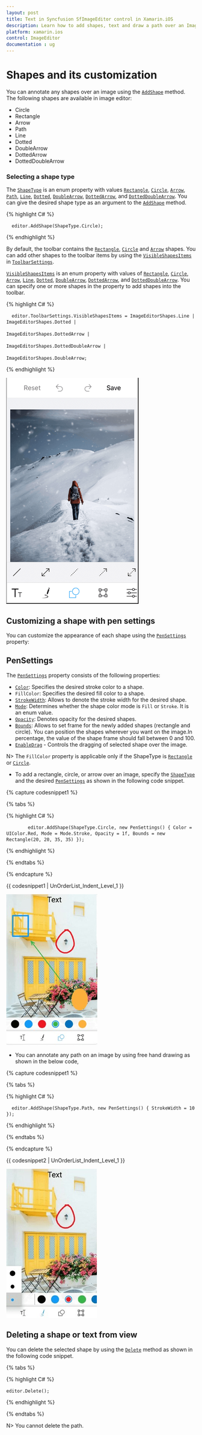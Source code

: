 ```yaml
---
layout: post
title: Text in Syncfusion SfImageEditor control in Xamarin.iOS
description: Learn how to add shapes, text and draw a path over an Image in syncfusion ImageEditor for Xamarin.iOS
platform: xamarin.ios
control: ImageEditor
documentation : ug
---
```


# Shapes and its customization

You can annotate any shapes over an image using the [`AddShape`](https://help.syncfusion.com/cr/xamarin-ios/Syncfusion.SfImageEditor.iOS.SfImageEditor.html#Syncfusion_SfImageEditor_iOS_SfImageEditor_AddShape_Syncfusion_SfImageEditor_iOS_ShapeType_Syncfusion_SfImageEditor_iOS_PenSettings_) method. The following shapes are available in image editor:

* Circle
* Rectangle
* Arrow
* Path
* Line
* Dotted
* DoubleArrow
* DottedArrow
* DottedDoubleArrow

### Selecting a shape type

The [`ShapeType`](https://help.syncfusion.com/cr/xamarin-ios/Syncfusion.SfImageEditor.iOS.ShapeType.html) is an enum property with values [`Rectangle`](https://help.syncfusion.com/cr/xamarin-ios/Syncfusion.SfImageEditor.iOS.ShapeType.html#Syncfusion_SfImageEditor_iOS_ShapeType_Rectangle), [`Circle`](https://help.syncfusion.com/cr/xamarin-ios/Syncfusion.SfImageEditor.iOS.ShapeType.html#Syncfusion_SfImageEditor_iOS_ShapeType_Circle), [`Arrow`](https://help.syncfusion.com/cr/xamarin-ios/Syncfusion.SfImageEditor.iOS.ShapeType.html#Syncfusion_SfImageEditor_iOS_ShapeType_Arrow), [`Path`](https://help.syncfusion.com/cr/xamarin-ios/Syncfusion.SfImageEditor.iOS.ShapeType.html#Syncfusion_SfImageEditor_iOS_ShapeType_Path), [`Line`](https://help.syncfusion.com/cr/xamarin-ios/Syncfusion.SfImageEditor.iOS.ShapeType.html#Syncfusion_SfImageEditor_iOS_ShapeType_Line), [`Dotted`](https://help.syncfusion.com/cr/xamarin-ios/Syncfusion.SfImageEditor.iOS.ShapeType.html#Syncfusion_SfImageEditor_iOS_ShapeType_Dotted), [`DoubleArrow`](https://help.syncfusion.com/cr/xamarin-ios/Syncfusion.SfImageEditor.iOS.ShapeType.html#Syncfusion_SfImageEditor_iOS_ShapeType_DoubleArrow), [`DottedArrow`](https://help.syncfusion.com/cr/xamarin-ios/Syncfusion.SfImageEditor.iOS.ShapeType.html#Syncfusion_SfImageEditor_iOS_ShapeType_DottedArrow), and [`DottedDoubleArrow`](https://help.syncfusion.com/cr/xamarin-ios/Syncfusion.SfImageEditor.iOS.ShapeType.html#Syncfusion_SfImageEditor_iOS_ShapeType_DottedDoubleArrow). You can give the desired shape type as an argument to the [`AddShape`](https://help.syncfusion.com/cr/xamarin-ios/Syncfusion.SfImageEditor.iOS.SfImageEditor.html#Syncfusion_SfImageEditor_iOS_SfImageEditor_AddShape_Syncfusion_SfImageEditor_iOS_ShapeType_Syncfusion_SfImageEditor_iOS_PenSettings_) method.

{% highlight C# %}

      editor.AddShape(ShapeType.Circle);

{% endhighlight %}

By default, the toolbar contains the [`Rectangle`](https://help.syncfusion.com/cr/xamarin-ios/Syncfusion.SfImageEditor.iOS.ImageEditorShapes.html#Syncfusion_SfImageEditor_iOS_ImageEditorShapes_Rectangle), [`Circle`](https://help.syncfusion.com/cr/xamarin-ios/Syncfusion.SfImageEditor.iOS.ImageEditorShapes.html#Syncfusion_SfImageEditor_iOS_ImageEditorShapes_Circle) and [`Arrow`](https://help.syncfusion.com/cr/xamarin-ios/Syncfusion.SfImageEditor.iOS.ImageEditorShapes.html#Syncfusion_SfImageEditor_iOS_ImageEditorShapes_Arrow) shapes. You can add other shapes to the toolbar items by using the [`VisibleShapesItems`](https://help.syncfusion.com/cr/xamarin-ios/Syncfusion.SfImageEditor.iOS.ToolbarSettings.html#Syncfusion_SfImageEditor_iOS_ToolbarSettings_VisibleShapesItems) in [`ToolbarSettings`](https://help.syncfusion.com/cr/xamarin-ios/Syncfusion.SfImageEditor.iOS.ToolbarSettings.html).

[`VisibleShapesItems`](https://help.syncfusion.com/cr/xamarin-ios/Syncfusion.SfImageEditor.iOS.ToolbarSettings.html#Syncfusion_SfImageEditor_iOS_ToolbarSettings_VisibleShapesItems) is an enum property with values of [`Rectangle`](https://help.syncfusion.com/cr/xamarin-ios/Syncfusion.SfImageEditor.iOS.ImageEditorShapes.html#Syncfusion_SfImageEditor_iOS_ImageEditorShapes_Rectangle), [`Circle`](https://help.syncfusion.com/cr/xamarin-ios/Syncfusion.SfImageEditor.iOS.ImageEditorShapes.html#Syncfusion_SfImageEditor_iOS_ImageEditorShapes_Circle), [`Arrow`](https://help.syncfusion.com/cr/xamarin-ios/Syncfusion.SfImageEditor.iOS.ImageEditorShapes.html#Syncfusion_SfImageEditor_iOS_ImageEditorShapes_Arrow), [`Line`](https://help.syncfusion.com/cr/xamarin-ios/Syncfusion.SfImageEditor.iOS.ImageEditorShapes.html#Syncfusion_SfImageEditor_iOS_ImageEditorShapes_Line), [`Dotted`](https://help.syncfusion.com/cr/xamarin-ios/Syncfusion.SfImageEditor.iOS.ImageEditorShapes.html#Syncfusion_SfImageEditor_iOS_ImageEditorShapes_Dotted), [`DoubleArrow`](https://help.syncfusion.com/cr/xamarin-ios/Syncfusion.SfImageEditor.iOS.ImageEditorShapes.html#Syncfusion_SfImageEditor_iOS_ImageEditorShapes_DoubleArrow), [`DottedArrow`](https://help.syncfusion.com/cr/xamarin-ios/Syncfusion.SfImageEditor.iOS.ImageEditorShapes.html#Syncfusion_SfImageEditor_iOS_ImageEditorShapes_DottedArrow), and [`DottedDoubleArrow`](https://help.syncfusion.com/cr/xamarin-ios/Syncfusion.SfImageEditor.iOS.ImageEditorShapes.html#Syncfusion_SfImageEditor_iOS_ImageEditorShapes_DottedDoubleArrow). You can specify one or more shapes in the property to add shapes into the toolbar.

{% highlight C# %}

      editor.ToolbarSettings.VisibleShapesItems = ImageEditorShapes.Line | ImageEditorShapes.Dotted | 
                                                  ImageEditorShapes.DottedArrow | 
                                                  ImageEditorShapes.DottedDoubleArrow |
                                                  ImageEditorShapes.DoubleArrow;

{% endhighlight %}

![Shape types](ImageEditor_images/ShapeTypes.png)

## Customizing a shape with pen settings

You can customize the appearance of each shape using the [`PenSettings`](https://help.syncfusion.com/cr/xamarin-ios/Syncfusion.SfImageEditor.iOS.PenSettings.html) property:

## PenSettings

The [`PenSettings`](https://help.syncfusion.com/cr/xamarin-ios/Syncfusion.SfImageEditor.iOS.PenSettings.html) property consists of the following properties:

* [`Color`](https://help.syncfusion.com/cr/xamarin-ios/Syncfusion.SfImageEditor.iOS.PenSettings.html#Syncfusion_SfImageEditor_iOS_PenSettings_Color): Specifies the desired stroke color to a shape.
* `FillColor`: Specifies the desired fill color to a shape.
* [`StrokeWidth`](https://help.syncfusion.com/cr/xamarin-ios/Syncfusion.SfImageEditor.iOS.PenSettings.html#Syncfusion_SfImageEditor_iOS_PenSettings_StrokeWidth): Allows to denote the stroke width for the desired shape.
* [`Mode`](https://help.syncfusion.com/cr/xamarin-ios/Syncfusion.SfImageEditor.iOS.PenSettings.html#Syncfusion_SfImageEditor_iOS_PenSettings_Mode): Determines whether the shape color mode is `Fill` or `Stroke`. It is an enum value.
* [`Opacity`](https://help.syncfusion.com/cr/xamarin-ios/Syncfusion.SfImageEditor.iOS.PenSettings.html#Syncfusion_SfImageEditor_iOS_PenSettings_Opacity): Denotes opacity for the desired shapes.
* [`Bounds`](https://help.syncfusion.com/cr/xamarin-ios/Syncfusion.SfImageEditor.iOS.PenSettings.html#Syncfusion_SfImageEditor_iOS_PenSettings_Bounds): Allows to set frame for the newly added shapes (rectangle and circle). You can position the shapes wherever you want on the image.In percentage, the value of the shape frame should fall between 0 and 100.
* [`EnableDrag`](https://help.syncfusion.com/cr/xamarin-ios/Syncfusion.SfImageEditor.iOS.PenSettings.html#Syncfusion_SfImageEditor_iOS_PenSettings_EnableDrag) - Controls the dragging of selected shape over the image.

N> The `FillColor` property is applicable only if the ShapeType is [`Rectangle`](https://help.syncfusion.com/cr/xamarin-ios/Syncfusion.SfImageEditor.iOS.ImageEditorShapes.html#Syncfusion_SfImageEditor_iOS_ImageEditorShapes_Rectangle) or [`Circle`](https://help.syncfusion.com/cr/xamarin-ios/Syncfusion.SfImageEditor.iOS.ImageEditorShapes.html#Syncfusion_SfImageEditor_iOS_ImageEditorShapes_Circle).

* To add a rectangle, circle, or arrow over an image, specify the [`ShapeType`](https://help.syncfusion.com/cr/xamarin-ios/Syncfusion.SfImageEditor.iOS.ShapeType.html) and the desired [`PenSettings`](https://help.syncfusion.com/cr/xamarin-ios/Syncfusion.SfImageEditor.iOS.PenSettings.html) as shown in the following code snippet.

{% capture codesnippet1 %}

{% tabs %}

{% highlight C# %}

            editor.AddShape(ShapeType.Circle, new PenSettings() { Color = UIColor.Red, Mode = Mode.Stroke, Opacity = 1f, Bounds = new Rectangle(20, 20, 35, 35) });

{% endhighlight %}

{% endtabs %}

{% endcapture %}

{{ codesnippet1 | UnOrderList_Indent_Level_1 }} 

![SfImageEditor](ImageEditor_images/Shapes.jpg)

 * You can annotate any path on an image by using free hand drawing as shown in the below code,

{% capture codesnippet1 %}

{% tabs %}

{% highlight C# %}

      editor.AddShape(ShapeType.Path, new PenSettings() { StrokeWidth = 10 });

{% endhighlight %}

{% endtabs %}

{% endcapture %}

{{ codesnippet2 | UnOrderList_Indent_Level_1 }} 

![SfImageEditor](ImageEditor_images/Path.jpg)

## Deleting a shape or text from view

You can delete the selected shape by using the [`Delete`](https://help.syncfusion.com/cr/xamarin-ios/Syncfusion.SfImageEditor.iOS.SfImageEditor.html#Syncfusion_SfImageEditor_iOS_SfImageEditor_Delete) method as shown in the following code snippet.

{% tabs %}

{% highlight C# %}

    editor.Delete();

{% endhighlight %}

{% endtabs %}

N> You cannot delete the path.
